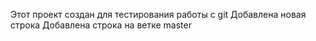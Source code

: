 Этот проект создан для тестирования работы с git
Добавлена новая строка
Добавлена строка на ветке master
